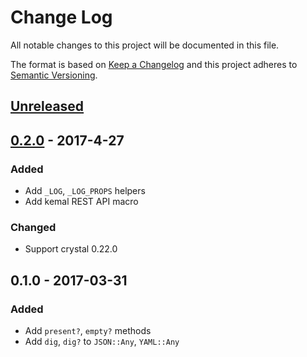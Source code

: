 # Change Log
All notable changes to this project will be documented in this file.

The format is based on [Keep a Changelog](http://keepachangelog.com/)
and this project adheres to [Semantic Versioning](http://semver.org/).

## [Unreleased]

<!-- ### Added
### Changed
### Deprecated
### Removed
### Fixed
### Security -->

## [0.2.0] - 2017-4-27

### Added
- Add `_LOG`, `_LOG_PROPS` helpers
- Add kemal REST API macro

### Changed
- Support crystal 0.22.0


## 0.1.0 - 2017-03-31

### Added
- Add `present?`, `empty?` methods
- Add `dig`, `dig?` to `JSON::Any`, `YAML::Any`

[Unreleased]: https://github.com/metacortex/saccharin/compare/v0.2.0...HEAD
[0.2.0]: https://github.com/metacortex/saccharin/compare/v0.1.0...v0.2.0
